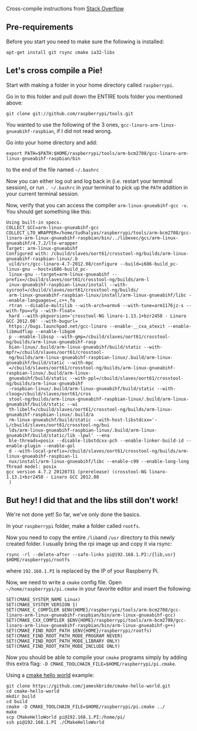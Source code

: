 Cross-compile instructions from [Stack Overflow](https://stackoverflow.com/questions/19162072/installing-raspberry-pi-cross-compiler/19269715#19269715)

Pre-requirements
----------------
Before you start you need to make sure the following is installed:

    apt-get install git rsync cmake ia32-libs

Let's cross compile a Pie!
--------------------------
Start with making a folder in your home directory called `raspberrypi`.

Go in to this folder and pull down the ENTIRE tools folder you mentioned above:

    git clone git://github.com/raspberrypi/tools.git

You wanted to use the following of the 3 ones, `gcc-linaro-arm-linux-gnueabihf-raspbian`, if I did not read wrong.

Go into your home directory and add:

    export PATH=$PATH:$HOME/raspberrypi/tools/arm-bcm2708/gcc-linaro-arm-linux-gnueabihf-raspbian/bin

to the end of the file named `~/.bashrc`

Now you can either log out and log back in (i.e. restart your terminal session), or run `. ~/.bashrc` in your terminal to pick up the `PATH` addition in your current terminal session.

Now, verify that you can access the compiler `arm-linux-gnueabihf-gcc -v`. You should get something like this:

    Using built-in specs.
    COLLECT_GCC=arm-linux-gnueabihf-gcc
    COLLECT_LTO_WRAPPER=/home/tudhalyas/raspberrypi/tools/arm-bcm2708/gcc-linaro-arm-linux-gnueabihf-raspbian/bin/../libexec/gcc/arm-linux-gnueabihf/4.7.2/lto-wrapper
    Target: arm-linux-gnueabihf
    Configured with: /cbuild/slaves/oort61/crosstool-ng/builds/arm-linux-gnueabihf-raspbian-linux/.b
     uild/src/gcc-linaro-4.7-2012.08/configure --build=i686-build_pc-linux-gnu --host=i686-build_pc-
     linux-gnu --target=arm-linux-gnueabihf --prefix=/cbuild/slaves/oort61/crosstool-ng/builds/arm-l
     inux-gnueabihf-raspbian-linux/install --with-sysroot=/cbuild/slaves/oort61/crosstool-ng/builds/
     arm-linux-gnueabihf-raspbian-linux/install/arm-linux-gnueabihf/libc --enable-languages=c,c++,fo
     rtran --disable-multilib --with-arch=armv6 --with-tune=arm1176jz-s --with-fpu=vfp --with-float=
     hard --with-pkgversion='crosstool-NG linaro-1.13.1+bzr2458 - Linaro GCC 2012.08' --with-bugurl=
     https://bugs.launchpad.net/gcc-linaro --enable-__cxa_atexit --enable-libmudflap --enable-libgom
     p --enable-libssp --with-gmp=/cbuild/slaves/oort61/crosstool-ng/builds/arm-linux-gnueabihf-rasp
     bian-linux/.build/arm-linux-gnueabihf/build/static --with-mpfr=/cbuild/slaves/oort61/crosstool-
     ng/builds/arm-linux-gnueabihf-raspbian-linux/.build/arm-linux-gnueabihf/build/static --with-mpc
     =/cbuild/slaves/oort61/crosstool-ng/builds/arm-linux-gnueabihf-raspbian-linux/.build/arm-linux-
     gnueabihf/build/static --with-ppl=/cbuild/slaves/oort61/crosstool-ng/builds/arm-linux-gnueabihf
     -raspbian-linux/.build/arm-linux-gnueabihf/build/static --with-cloog=/cbuild/slaves/oort61/cros
     stool-ng/builds/arm-linux-gnueabihf-raspbian-linux/.build/arm-linux-gnueabihf/build/static --wi
     th-libelf=/cbuild/slaves/oort61/crosstool-ng/builds/arm-linux-gnueabihf-raspbian-linux/.build/a
     rm-linux-gnueabihf/build/static --with-host-libstdcxx='-L/cbuild/slaves/oort61/crosstool-ng/bui
     lds/arm-linux-gnueabihf-raspbian-linux/.build/arm-linux-gnueabihf/build/static/lib -lpwl' --ena
     ble-threads=posix --disable-libstdcxx-pch --enable-linker-build-id --enable-plugin --enable-gol
     d --with-local-prefix=/cbuild/slaves/oort61/crosstool-ng/builds/arm-linux-gnueabihf-raspbian-li
     nux/install/arm-linux-gnueabihf/libc --enable-c99 --enable-long-long
    Thread model: posix
    gcc version 4.7.2 20120731 (prerelease) (crosstool-NG linaro-1.13.1+bzr2458 - Linaro GCC 2012.08
     )

But hey! I did that and the libs still don't work!
-------

We're not done yet! So far, we've only done the basics.

In your `raspberrypi` folder, make a folder called `rootfs`.

Now you need to copy the entire `/lib`and `/usr` directory to this newly created folder. I usually bring the rpi image up and copy it via rsync:

    rsync -rl --delete-after --safe-links pi@192.168.1.PI:/{lib,usr} $HOME/raspberrypi/rootfs

where `192.168.1.PI` is replaced by the IP of your Raspberry Pi.

Now, we need to write a `cmake` config file. Open `~/home/raspberrypi/pi.cmake` in your favorite editor and insert the following:

    SET(CMAKE_SYSTEM_NAME Linux)
    SET(CMAKE_SYSTEM_VERSION 1)
    SET(CMAKE_C_COMPILER $ENV{HOME}/raspberrypi/tools/arm-bcm2708/gcc-linaro-arm-linux-gnueabihf-raspbian/bin/arm-linux-gnueabihf-gcc)
    SET(CMAKE_CXX_COMPILER $ENV{HOME}/raspberrypi/tools/arm-bcm2708/gcc-linaro-arm-linux-gnueabihf-raspbian/bin/arm-linux-gnueabihf-g++)
    SET(CMAKE_FIND_ROOT_PATH $ENV{HOME}/raspberrypi/rootfs)
    SET(CMAKE_FIND_ROOT_PATH_MODE_PROGRAM NEVER)
    SET(CMAKE_FIND_ROOT_PATH_MODE_LIBRARY ONLY)
    SET(CMAKE_FIND_ROOT_PATH_MODE_INCLUDE ONLY)

Now you should be able to compile your `cmake` programs simply by adding this extra flag: `-D CMAKE_TOOLCHAIN_FILE=$HOME/raspberrypi/pi.cmake`. 

Using a <a href="https://github.com/jameskbride/cmake-hello-world">cmake hello world</a> example:

    git clone https://github.com/jameskbride/cmake-hello-world.git 
    cd cmake-hello-world
    mkdir build
    cd build
    cmake -D CMAKE_TOOLCHAIN_FILE=$HOME/raspberrypi/pi.cmake ../
    make
    scp CMakeHelloWorld pi@192.168.1.PI:/home/pi/
    ssh pi@192.168.1.PI ./CMakeHelloWorld
